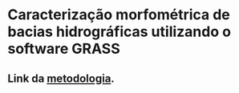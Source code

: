 # Caracterização morfométrica de bacias hidrográficas utilizando o software GRASS


## Link da [metodologia][1].


[1]:metodologia/metodologia.md
